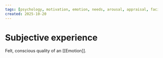 ```yaml
---
tags: [psychology, motivation, emotion, needs, arousal, appraisal, facial-expression, amygdala]
created: 2025-10-20
---
```

# Subjective experience

Felt, conscious quality of an [[Emotion]].
